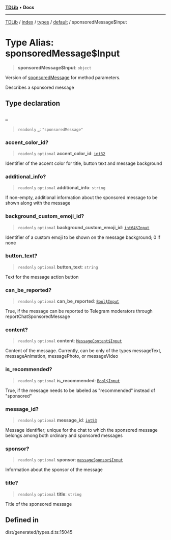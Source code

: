 [**TDLib**](../../../../../../README.md) • **Docs**

***

[TDLib](../../../../../../modules.md) / [index](../../../../../README.md) / [types](../../../README.md) / [default](../README.md) / sponsoredMessage$Input

# Type Alias: sponsoredMessage$Input

> **sponsoredMessage$Input**: `object`

Version of [sponsoredMessage](sponsoredMessage.md) for method parameters.

Describes a sponsored message

## Type declaration

### \_

> `readonly` **\_**: `"sponsoredMessage"`

### accent\_color\_id?

> `readonly` `optional` **accent\_color\_id**: [`int32`](int32.md)

Identifier of the accent color for title, button text and message background

### additional\_info?

> `readonly` `optional` **additional\_info**: `string`

If non-empty, additional information about the sponsored message to be shown along with the message

### background\_custom\_emoji\_id?

> `readonly` `optional` **background\_custom\_emoji\_id**: [`int64$Input`](int64$Input.md)

Identifier of a custom emoji to be shown on the message background; 0 if none

### button\_text?

> `readonly` `optional` **button\_text**: `string`

Text for the message action button

### can\_be\_reported?

> `readonly` `optional` **can\_be\_reported**: [`Bool$Input`](Bool$Input.md)

True, if the message can be reported to Telegram moderators through reportChatSponsoredMessage

### content?

> `readonly` `optional` **content**: [`MessageContent$Input`](MessageContent$Input.md)

Content of the message. Currently, can be only of the types messageText, messageAnimation, messagePhoto, or messageVideo

### is\_recommended?

> `readonly` `optional` **is\_recommended**: [`Bool$Input`](Bool$Input.md)

True, if the message needs to be labeled as "recommended" instead of "sponsored"

### message\_id?

> `readonly` `optional` **message\_id**: [`int53`](int53.md)

Message identifier; unique for the chat to which the sponsored message belongs among both ordinary and sponsored messages

### sponsor?

> `readonly` `optional` **sponsor**: [`messageSponsor$Input`](messageSponsor$Input.md)

Information about the sponsor of the message

### title?

> `readonly` `optional` **title**: `string`

Title of the sponsored message

## Defined in

dist/generated/types.d.ts:15045

